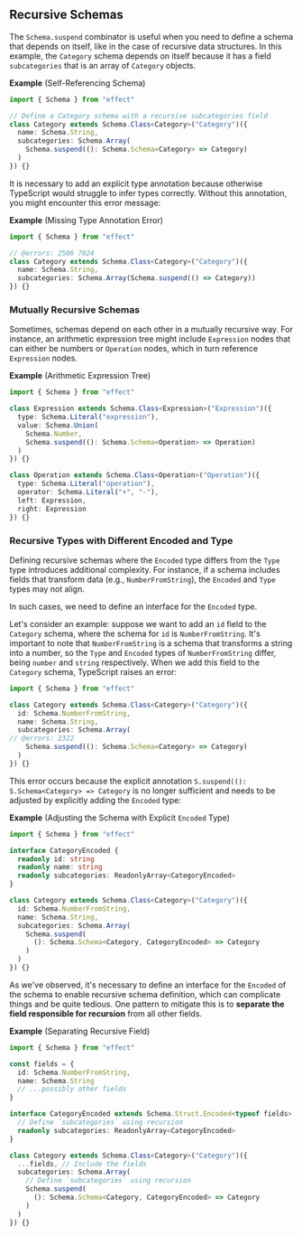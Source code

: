 ## Recursive Schemas

The `Schema.suspend` combinator is useful when you need to define a schema that depends on itself, like in the case of recursive data structures.
In this example, the `Category` schema depends on itself because it has a field `subcategories` that is an array of `Category` objects.

**Example** (Self-Referencing Schema)

```ts twoslash
import { Schema } from "effect"

// Define a Category schema with a recursive subcategories field
class Category extends Schema.Class<Category>("Category")({
  name: Schema.String,
  subcategories: Schema.Array(
    Schema.suspend((): Schema.Schema<Category> => Category)
  )
}) {}
```

<Aside type="note" title="Correct Inference">
  It is necessary to add an explicit type annotation because otherwise
  TypeScript would struggle to infer types correctly. Without this
  annotation, you might encounter this error message:
</Aside>

**Example** (Missing Type Annotation Error)

```ts twoslash
import { Schema } from "effect"

// @errors: 2506 7024
class Category extends Schema.Class<Category>("Category")({
  name: Schema.String,
  subcategories: Schema.Array(Schema.suspend(() => Category))
}) {}
```

### Mutually Recursive Schemas

Sometimes, schemas depend on each other in a mutually recursive way. For instance, an arithmetic expression tree might include `Expression` nodes that can either be numbers or `Operation` nodes, which in turn reference `Expression` nodes.

**Example** (Arithmetic Expression Tree)

```ts twoslash
import { Schema } from "effect"

class Expression extends Schema.Class<Expression>("Expression")({
  type: Schema.Literal("expression"),
  value: Schema.Union(
    Schema.Number,
    Schema.suspend((): Schema.Schema<Operation> => Operation)
  )
}) {}

class Operation extends Schema.Class<Operation>("Operation")({
  type: Schema.Literal("operation"),
  operator: Schema.Literal("+", "-"),
  left: Expression,
  right: Expression
}) {}
```

### Recursive Types with Different Encoded and Type

Defining recursive schemas where the `Encoded` type differs from the `Type` type introduces additional complexity. For instance, if a schema includes fields that transform data (e.g., `NumberFromString`), the `Encoded` and `Type` types may not align.

In such cases, we need to define an interface for the `Encoded` type.

Let's consider an example: suppose we want to add an `id` field to the `Category` schema, where the schema for `id` is `NumberFromString`.
It's important to note that `NumberFromString` is a schema that transforms a string into a number, so the `Type` and `Encoded` types of `NumberFromString` differ, being `number` and `string` respectively.
When we add this field to the `Category` schema, TypeScript raises an error:

```ts twoslash
import { Schema } from "effect"

class Category extends Schema.Class<Category>("Category")({
  id: Schema.NumberFromString,
  name: Schema.String,
  subcategories: Schema.Array(
// @errors: 2322
    Schema.suspend((): Schema.Schema<Category> => Category)
  )
}) {}
```

This error occurs because the explicit annotation `S.suspend((): S.Schema<Category> => Category` is no longer sufficient and needs to be adjusted by explicitly adding the `Encoded` type:

**Example** (Adjusting the Schema with Explicit `Encoded` Type)

```ts twoslash
import { Schema } from "effect"

interface CategoryEncoded {
  readonly id: string
  readonly name: string
  readonly subcategories: ReadonlyArray<CategoryEncoded>
}

class Category extends Schema.Class<Category>("Category")({
  id: Schema.NumberFromString,
  name: Schema.String,
  subcategories: Schema.Array(
    Schema.suspend(
      (): Schema.Schema<Category, CategoryEncoded> => Category
    )
  )
}) {}
```

As we've observed, it's necessary to define an interface for the `Encoded` of the schema to enable recursive schema definition, which can complicate things and be quite tedious.
One pattern to mitigate this is to **separate the field responsible for recursion** from all other fields.

**Example** (Separating Recursive Field)

```ts twoslash
import { Schema } from "effect"

const fields = {
  id: Schema.NumberFromString,
  name: Schema.String
  // ...possibly other fields
}

interface CategoryEncoded extends Schema.Struct.Encoded<typeof fields> {
  // Define `subcategories` using recursion
  readonly subcategories: ReadonlyArray<CategoryEncoded>
}

class Category extends Schema.Class<Category>("Category")({
  ...fields, // Include the fields
  subcategories: Schema.Array(
    // Define `subcategories` using recursion
    Schema.suspend(
      (): Schema.Schema<Category, CategoryEncoded> => Category
    )
  )
}) {}
```
